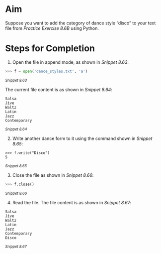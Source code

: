 <!-- practice -->

# Aim

Suppose you want to add the category of dance style “disco” to your text file from _Practice Exercise 8.6B_ using Python.

# Steps for Completion

1. Open the file in append mode, as shown in _Snippet 8.63_:

```python
>>> f = open('dance_styles.txt', 'a')
```

<sup>_Snippet 8.63_</sup>

The current file content is as shown in _Snippet 8.64_:

```
Salsa
Jive
Waltz
Latin
Jazz
Contemporary
```

<sup>_Snippet 8.64_</sup>

2. Write another dance form to it using the command shown in _Snippet 8.65_:

```
>>> f.write("Disco")
5
```

<sup>_Snippet 8.65_</sup>

3. Close the file as shown in _Snippet 8.66_:

```python
>>> f.close()
```

<sup>_Snippet 8.66_</sup>

4. Read the file. The file content is as shown in _Snippet 8.67_:

```
Salsa
Jive
Waltz
Latin
Jazz
Contemporary
Disco
```

<sup>_Snippet 8.67_</sup>
